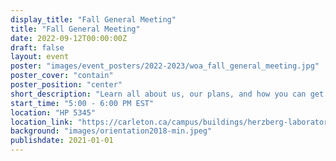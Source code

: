 ```yaml
---
display_title: "Fall General Meeting"
title: "Fall General Meeting"
date: 2022-09-12T00:00:00Z
draft: false
layout: event
poster: "images/event_posters/2022-2023/woa_fall_general_meeting.jpg"
poster_cover: "contain"
poster_position: "center"
short_description: "Learn all about us, our plans, and how you can get involved!"
start_time: "5:00 - 6:00 PM EST"
location: "HP 5345"
location_link: "https://carleton.ca/campus/buildings/herzberg-laboratories/"
background: "images/orientation2018-min.jpeg"
publishdate: 2021-01-01
---
```

